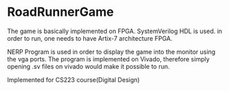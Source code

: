 # RoadRunnerGame

The game is basically implemented on FPGA. SystemVerilog HDL is used. in order to run, one needs to have Artix-7 architecture FPGA. 

NERP Program is used in order to display the game into the monitor using the vga ports.
The program is implemented on Vivado, therefore simply opening .sv files on vivado would make it possible to run.

Implemented for CS223 course(Digital Design)
